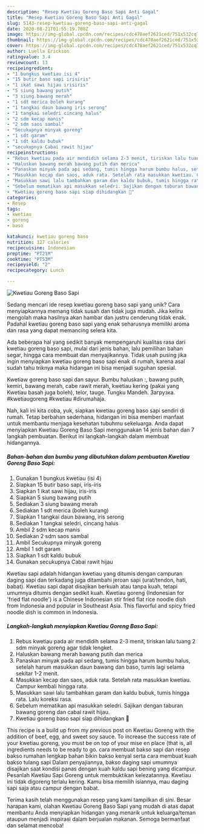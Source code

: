 ```yaml
---
description: "Resep Kwetiau Goreng Baso Sapi Anti Gagal"
title: "Resep Kwetiau Goreng Baso Sapi Anti Gagal"
slug: 5143-resep-kwetiau-goreng-baso-sapi-anti-gagal
date: 2020-08-21T01:55:19.708Z
image: https://img-global.cpcdn.com/recipes/cdc478aef2621ced/751x532cq70/kwetiau-goreng-baso-sapi-foto-resep-utama.jpg
thumbnail: https://img-global.cpcdn.com/recipes/cdc478aef2621ced/751x532cq70/kwetiau-goreng-baso-sapi-foto-resep-utama.jpg
cover: https://img-global.cpcdn.com/recipes/cdc478aef2621ced/751x532cq70/kwetiau-goreng-baso-sapi-foto-resep-utama.jpg
author: Luella Erickson
ratingvalue: 3.4
reviewcount: 13
recipeingredient:
- "1 bungkus kwetiau isi 4"
- "15 butir baso sapi irisiris"
- "1 ikat sawi hijau irisiris"
- "5 siung bawang putih"
- "3 siung bawang merah"
- "1 sdt merica boleh kurang"
- "1 tangkai daun bawang iris serong"
- "1 tangkai seledri cincang halus"
- "2 sdm kecap manis"
- "2 sdm saos sambal"
- "Secukupnya minyak goreng"
- "1 sdt garam"
- "1 sdt kaldu bubuk"
- "secukupnya Cabai rawit hijau"
recipeinstructions:
- "Rebus kwetiau pada air mendidih selama 2-3 menit, tiriskan lalu tuang 2 sdm minyak goreng agar tidak lengket."
- "Haluskan bawang merah bawang putih dan merica"
- "Panaskan minyak pada api sedang, tumis hingga harum bumbu halus, setelah harum masukkan daun bawang dan baso, tumis lagi selama sekitar 1-2 menit."
- "Masukkan kecap dan saos, aduk rata. Setelah rata masukkan kwetiau. Campur kembali hingga rata."
- "Masukkan sawi lalu tambahkan garam dan kaldu bubuk, tumis hingga rata. Lalu koreksi rasa."
- "Sebelum mematikan api masukkan seledri. Sajikan dengan taburan bawang goreng dan cabai rawit hijau."
- "Kwetiau goreng baso sapi siap dihidangkan 🍝"
categories:
- Resep
tags:
- kwetiau
- goreng
- baso

katakunci: kwetiau goreng baso 
nutrition: 127 calories
recipecuisine: Indonesian
preptime: "PT21M"
cooktime: "PT53M"
recipeyield: "2"
recipecategory: Lunch

---
```



![Kwetiau Goreng Baso Sapi](https://img-global.cpcdn.com/recipes/cdc478aef2621ced/751x532cq70/kwetiau-goreng-baso-sapi-foto-resep-utama.jpg)

Sedang mencari ide resep kwetiau goreng baso sapi yang unik? Cara menyiapkannya memang tidak susah dan tidak juga mudah. Jika keliru mengolah maka hasilnya akan hambar dan justru cenderung tidak enak. Padahal kwetiau goreng baso sapi yang enak seharusnya memiliki aroma dan rasa yang dapat memancing selera kita.

Ada beberapa hal yang sedikit banyak mempengaruhi kualitas rasa dari kwetiau goreng baso sapi, mulai dari jenis bahan, lalu pemilihan bahan segar, hingga cara membuat dan menyajikannya. Tidak usah pusing jika ingin menyiapkan kwetiau goreng baso sapi enak di rumah, karena asal sudah tahu triknya maka hidangan ini bisa menjadi suguhan spesial.

Kwetiaw goreng baso sapi dan sayur. Bumbu haluskan :, bawang putih, kemiri, bawang merah, cabe rawit merah, kwetiau kering (pakai yang Kwetiau basah juga boleh), telor, tauge. Tungku Mandeh. Загрузка. #kwetiaugoreng #kwetiau #dirumahaja.


Nah, kali ini kita coba, yuk, siapkan kwetiau goreng baso sapi sendiri di rumah. Tetap berbahan sederhana, hidangan ini bisa memberi manfaat untuk membantu menjaga kesehatan tubuhmu sekeluarga. Anda dapat menyiapkan Kwetiau Goreng Baso Sapi menggunakan 14 jenis bahan dan 7 langkah pembuatan. Berikut ini langkah-langkah dalam membuat hidangannya.

<!--inarticleads1-->

##### Bahan-bahan dan bumbu yang dibutuhkan dalam pembuatan Kwetiau Goreng Baso Sapi:

1. Gunakan 1 bungkus kwetiau (isi 4)
1. Siapkan 15 butir baso sapi, iris-iris
1. Siapkan 1 ikat sawi hijau, iris-iris
1. Siapkan 5 siung bawang putih
1. Sediakan 3 siung bawang merah
1. Sediakan 1 sdt merica (boleh kurang)
1. Siapkan 1 tangkai daun bawang, iris serong
1. Sediakan 1 tangkai seledri, cincang halus
1. Ambil 2 sdm kecap manis
1. Sediakan 2 sdm saos sambal
1. Ambil Secukupnya minyak goreng
1. Ambil 1 sdt garam
1. Siapkan 1 sdt kaldu bubuk
1. Gunakan secukupnya Cabai rawit hijau


Kwetiau sapi adalah hidangan kwetiau yang ditumis dengan campuran daging sapi dan terkadang juga ditambahi jeroan sapi (urat/tendon, hati, babat). Kwetiau sapi dapat disajikan berkuah atau tanpa kuah, tetapi umumnya ditumis dengan sedikit kuah. Kwetiau goreng (Indonesian for &#39;fried flat noodle&#39;) is a Chinese Indonesian stir fried flat rice noodle dish from Indonesia and popular in Southeast Asia. This flavorful and spicy fried noodle dish is common in Indonesia. 

<!--inarticleads2-->

##### Langkah-langkah menyiapkan Kwetiau Goreng Baso Sapi:

1. Rebus kwetiau pada air mendidih selama 2-3 menit, tiriskan lalu tuang 2 sdm minyak goreng agar tidak lengket.
1. Haluskan bawang merah bawang putih dan merica
1. Panaskan minyak pada api sedang, tumis hingga harum bumbu halus, setelah harum masukkan daun bawang dan baso, tumis lagi selama sekitar 1-2 menit.
1. Masukkan kecap dan saos, aduk rata. Setelah rata masukkan kwetiau. Campur kembali hingga rata.
1. Masukkan sawi lalu tambahkan garam dan kaldu bubuk, tumis hingga rata. Lalu koreksi rasa.
1. Sebelum mematikan api masukkan seledri. Sajikan dengan taburan bawang goreng dan cabai rawit hijau.
1. Kwetiau goreng baso sapi siap dihidangkan 🍝


This recipe is a build up from my previous post on Kwetiau Goreng with the addition of beef, egg, and sweet soy sauce. To increase the success rate of your kwetiau goreng, you must be on top of your mise en place (that is, all ingredients needs to be ready to go. cara membuat bakso sapi dan resep bakso rumahan lengkap bahan bikin bakso kenyal serta cara membuat kuah bakso tulang sapi Dalam penyajiannya, bakso daging sapi umumnya disajikan saat kondisi panas dengan kuah kaldu sapi bening yang dicampur. Pesanlah Kwetiau Sapi Goreng untuk membuktikan kelezatannya. Kwetiau ini tidak digoreng terlalu kering. Kamu bisa memilih isiannya, mau daging sapi saja atau campur dengan babat. 

Terima kasih telah menggunakan resep yang kami tampilkan di sini. Besar harapan kami, olahan Kwetiau Goreng Baso Sapi yang mudah di atas dapat membantu Anda menyiapkan hidangan yang menarik untuk keluarga/teman ataupun menjadi inspirasi dalam berjualan makanan. Semoga bermanfaat dan selamat mencoba!
